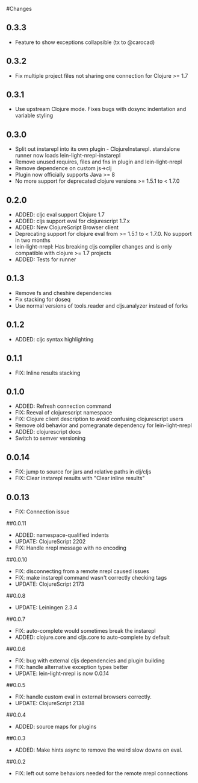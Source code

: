 #Changes

## 0.3.3
* Feature to show exceptions collapsible (tx to @carocad)

## 0.3.2

* Fix multiple project files not sharing one connection for Clojure >= 1.7

## 0.3.1

* Use upstream Clojure mode. Fixes bugs with dosync indentation and variable styling

## 0.3.0

* Split out instarepl into its own plugin - ClojureInstarepl.
  standalone runner now loads lein-light-nrepl-instarepl
* Remove unused requires, files and fns in plugin and lein-light-nrepl
* Remove dependence on custom js->clj
* Plugin now officially supports Java >= 8
* No more support for deprecated clojure versions >= 1.5.1 to < 1.7.0

## 0.2.0

* ADDED: cljc eval support Clojure 1.7
* ADDED: cljs support eval for clojurescript 1.7.x
* ADDED: New ClojureScript Browser client
* Deprecating support for clojure eval from >= 1.5.1 to < 1.7.0. No support in two months
* lein-light-nrepl: Has breaking cljs compiler changes and is only compatible with clojure >= 1.7
  projects
* ADDED: Tests for runner

## 0.1.3

* Remove fs and cheshire dependencies
* Fix stacking for doseq
* Use normal versions of tools.reader and cljs.analyzer instead of forks

## 0.1.2

* ADDED: cljc syntax highlighting

## 0.1.1

* FIX: Inline results stacking

## 0.1.0

* ADDED: Refresh connection command
* FIX: Reeval of clojurescript namespace
* FIX: Clojure client description to avoid confusing clojurescript users
* Remove old behavior and pomegranate dependency for lein-light-nrepl
* ADDED: clojurescript docs
* Switch to semver versioning

## 0.0.14

* FIX: jump to source for jars and relative paths in clj/cljs
* FIX: Clear instarepl results with "Clear inline results"

## 0.0.13

* FIX: Connection issue

##0.0.11

* ADDED: namespace-qualified indents
* UPDATE: ClojureScript 2202
* FIX: Handle nrepl message with no encoding

##0.0.10

* FIX: disconnecting from a remote nrepl caused issues
* FIX: make instarepl command wasn't correctly checking tags
* UPDATE: ClojureScript 2173

##0.0.8

* UPDATE: Leiningen 2.3.4

##0.0.7

* FIX: auto-complete would sometimes break the instarepl
* ADDED: clojure.core and cljs.core to auto-complete by default

##0.0.6

* FIX: bug with external cljs dependencies and plugin building
* FIX: handle alternative exception types better
* UPDATE: lein-light-nrepl is now 0.0.14

##0.0.5

* FIX: handle custom eval in external browsers correctly.
* UPDATE: ClojureScript 2138

##0.0.4

* ADDED: source maps for plugins

##0.0.3

* ADDED: Make hints async to remove the weird slow downs on eval.

##0.0.2

* FIX: left out some behaviors needed for the remote nrepl connections
